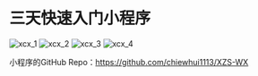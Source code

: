# 三天快速入门小程序
![xcx_1](../Assets/Exp/xcx_1.JPG)
![xcx_2](../Assets/Exp/xcx_2.JPG)
![xcx_3](../Assets/Exp/xcx_3.JPG)
![xcx_4](../Assets/Exp/xcx_4.JPG)

小程序的GitHub Repo：https://github.com/chiewhui1113/XZS-WX